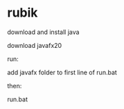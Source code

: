 # rubik

download and install java


download javafx20



run:

add javafx folder to first line of run.bat

then:

run.bat
